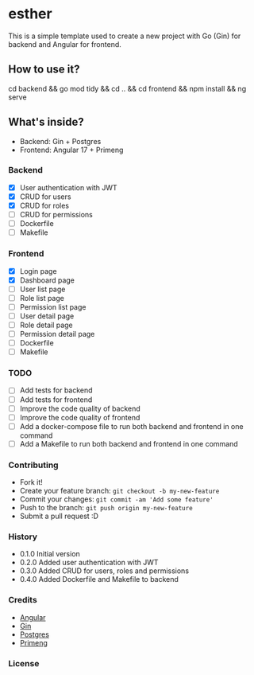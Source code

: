 # esther

This is a simple template used to create a new project with Go (Gin) for backend and Angular for frontend.

## How to use it?

cd backend && go mod tidy && cd .. && cd frontend && npm install && ng serve

## What's inside?

- Backend: Gin + Postgres
- Frontend: Angular 17 + Primeng

### Backend

- [x] User authentication with JWT
- [x] CRUD for users
- [x] CRUD for roles
- [ ] CRUD for permissions
- [ ] Dockerfile
- [ ] Makefile

### Frontend

- [x] Login page
- [x] Dashboard page
- [ ] User list page
- [ ] Role list page
- [ ] Permission list page
- [ ] User detail page
- [ ] Role detail page
- [ ] Permission detail page
- [ ] Dockerfile
- [ ] Makefile

### TODO

- [ ] Add tests for backend
- [ ] Add tests for frontend
- [ ] Improve the code quality of backend
- [ ] Improve the code quality of frontend
- [ ] Add a docker-compose file to run both backend and frontend in one command
- [ ] Add a Makefile to run both backend and frontend in one command

### Contributing

- Fork it!
- Create your feature branch: `git checkout -b my-new-feature`
- Commit your changes: `git commit -am 'Add some feature'`
- Push to the branch: `git push origin my-new-feature`
- Submit a pull request :D

### History

- 0.1.0 Initial version
- 0.2.0 Added user authentication with JWT
- 0.3.0 Added CRUD for users, roles and permissions
- 0.4.0 Added Dockerfile and Makefile to backend

### Credits

- [Angular](https://angular.io/)
- [Gin](https://gin-gonic.com/)
- [Postgres](https://www.postgresql.org/)
- [Primeng](https://primefaces.org/primeng/)

### License
